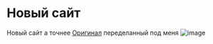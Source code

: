 # Новый сайт 
Новый сайт а точнее [Оригинал](https://github.com/Andcool-Systems/andcool-site-new) переделанный под меня
![image](https://github.com/user-attachments/assets/475c9957-9e7e-494e-980d-53ff3d03c003)

